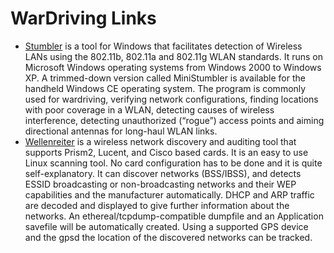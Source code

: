 # WarDriving Links

* [Stumbler](http://www.netstumbler.com/) is a tool for Windows that facilitates detection of Wireless LANs using the 802.11b, 802.11a and 802.11g WLAN standards. It runs on Microsoft Windows operating systems from Windows 2000 to Windows XP. A trimmed-down version called MiniStumbler is available for the handheld Windows CE operating system. The program is commonly used for wardriving, verifying network configurations, finding locations with poor coverage in a WLAN, detecting causes of wireless interference, detecting unauthorized (“rogue”) access points and aiming directional antennas for long-haul WLAN links.
* [Wellenreiter](https://www.openhub.net/p/wellenreiter) is a wireless network discovery and auditing tool that supports Prism2, Lucent, and Cisco based cards. It is an easy to use Linux scanning tool. No card configuration has to be done and it is quite self-explanatory. It can discover networks (BSS/IBSS), and detects ESSID broadcasting or non-broadcasting networks and their WEP capabilities and the manufacturer automatically. DHCP and ARP traffic are decoded and displayed to give further information about the networks. An ethereal/tcpdump-compatible dumpfile and an Application savefile will be automatically created. Using a supported GPS device and the gpsd the location of the discovered networks can be tracked. 
